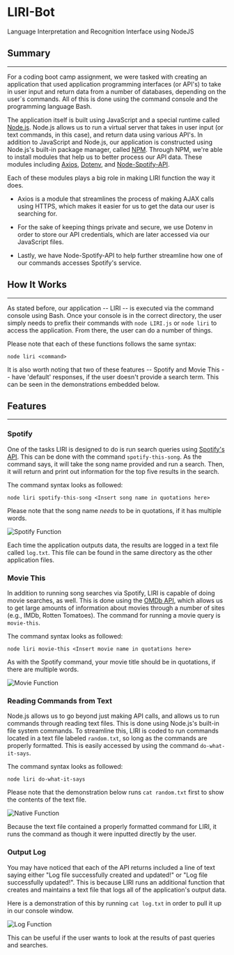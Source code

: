 # LIRI-Bot
Language Interpretation and Recognition Interface using NodeJS

## Summary
-----

For a coding boot camp assignment, we were tasked with creating an application that used application programming interfaces (or API's) to take in user input and return data from a number of databases, depending on the user`s commands. All of this is done using the command console and the programming language Bash.

The application itself is built using JavaScript and a special runtime called [Node.js](https://nodejs.org/en/). Node.js allows us to run a virtual server that takes in user input (or text commands, in this case), and return data using various API's. In addition to JavaScript and Node.js, our application is constructed using Node.js's built-in package manager, called [NPM](https://www.npmjs.com/). Through NPM, we're able to install modules that help us to better process our API data. These modules including [Axios](https://www.npmjs.com/package/axios), [Dotenv](https://www.npmjs.com/package/dotenv), and [Node-Spotify-API](https://www.npmjs.com/package/node-spotify-api).

Each of these modules plays a big role in making LIRI function the way it does.

* Axios is a module that streamlines the process of making AJAX calls using HTTPS, which makes it easier for us to get the data our user is searching for.

* For the sake of keeping things private and secure, we use Dotenv in order to store our API credentials, which are later accessed via our JavaScript files.

* Lastly, we have Node-Spotify-API to help further streamline how one of our commands accesses Spotify's service.

## How It Works
-----

As stated before, our application -- LIRI -- is executed via the command console using Bash. Once your console is in the correct directory, the user simply needs to prefix their commands with `node LIRI.js` or `node liri` to access the application. From there, the user can do a number of things.

Please note that each of these functions follows the same syntax:

```
node liri <command>
```

It is also worth noting that two of these features -- Spotify and Movie This -- have 'default' responses, if the user doesn't provide a search term. This can be seen in the demonstrations embedded below.

## Features
-----

### **Spotify**

One of the tasks LIRI is designed to do is run search queries using [Spotify's API](https://developer.spotify.com/documentation/web-api/). This can be done with the command `spotify-this-song`. As the command says, it will take the song name provided and run a search. Then, it will return and print out information for the top five results in the search.

The command syntax looks as followed:

```
node liri spotify-this-song <Insert song name in quotations here>
```

Please note that the song name *needs* to be in quotations, if it has multiple words.

![Spotify Function](https://bking1989.github.io/LIRI-Node-App/images/spotifyFn.gif)

 Each time the application outputs data, the results are logged in a text file called `log.txt`. This file can be found in the same directory as the other application files.

### **Movie This**

In addition to running song searches via Spotify, LIRI is capable of doing movie searches, as well. This is done using the [OMDb API](https://www.omdbapi.com/), which allows us to get large amounts of information about movies through a number of sites (e.g., IMDb, Rotten Tomatoes). The command for running a movie query is `movie-this`.

The command syntax looks as followed:

```
node liri movie-this <Insert movie name in quotations here>
```

As with the Spotify command, your movie title should be in quotations, if there are multiple words.

![Movie Function](https://bking1989.github.io/LIRI-Node-App/images/movieFn.gif)

### **Reading Commands from Text**

Node.js allows us to go beyond just making API calls, and allows us to run commands through reading text files. This is done using Node.js's built-in file system commands. To streamline this, LIRI is coded to run commands located in a text file labeled `random.txt`, so long as the commands are properly formatted. This is easily accessed by using the command `do-what-it-says`.

The command syntax looks as followed:

```
node liri do-what-it-says
```

Please note that the demonstration below runs `cat random.txt` first to show the contents of the text file.

![Native Function](https://bking1989.github.io/LIRI-Node-App/images/nativeFn.gif)

Because the text file contained a properly formatted command for LIRI, it runs the command as though it were inputted directly by the user.

### **Output Log**

You may have noticed that each of the API returns included a line of text saying either "Log file successfully created and updated!" or "Log file successfully updated!". This is because LIRI runs an additional function that creates and maintains a text file that logs all of the application's output data.

Here is a demonstration of this by running `cat log.txt` in order to pull it up in our console window.

![Log Function](https://bking1989.github.io/LIRI-Node-App/images/logFn.gif)

This can be useful if the user wants to look at the results of past queries and searches.